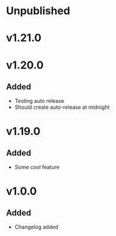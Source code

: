 # Unpublished

# v1.21.0

# v1.20.0
## Added
- Testing auto release
- Should create auto-release at midnight

# v1.19.0
## Added
- Some cool feature

# v1.0.0
## Added
- Changelog added



